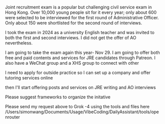 Joint recruitment exam is a popular but challenging civil service exam in Hong Kong. Over 10,000 young people sit for it every year; only about 600 were selected to be interviewed for the first round of Administrative Officer. Only about 150 were shortlisted for the second round of interviews.

I took the exam in 2024 as a university English teacher and was invited to both the first and second interviews. I did not get the offer of AO nevertheless.

I am going to take the exam again this year- Nov 29. I am going to offer both free and paid contents and services for JRE candidates through Patreon.  I also have a WeChat group and a XHS group to connect with other

I need to apply for outside practice so I can set up a company and offer tutoring services online 

then I'll start offering posts and services on JRE writing and AO interviews 

Please suggest frameworks to organize the initative 

Please send my request above to Grok -4 using the tools and files here /Users/simonwang/Documents/Usage/VibeCoding/DailyAssistant/tools/openrouter
